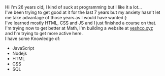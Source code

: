 Hi I'm 26 years old, I kind of suck at programming but I like it a lot... \
I've been trying to get good at it for the last 7 years but my anxiety hasn't let me take advantage of those years as I would have wanted (:\
I've learned mostly HTML, CSS and JS and I just finished a course on that. \
I'm trying now to get better at Math, I'm building a website at [yeshco.xyz](yeshco.xyz) and I'm trying to get more active here.\
I have some Knowledge of:
- JavaScript
- Nodejs
- HTML
- CSS
- SQL

<!---
yeshco/yeshco is a ✨ special ✨ repository because its `README.md` (this file) appears on your GitHub profile.
You can click the Preview link to take a look at your changes.
- 👋 Hi, I’m @yeshco


- 👀 I’m interested in ...
- 🌱 I’m currently learning ...
- 💞️ I’m looking to collaborate on ...
- 📫 How to reach me ...
--->
